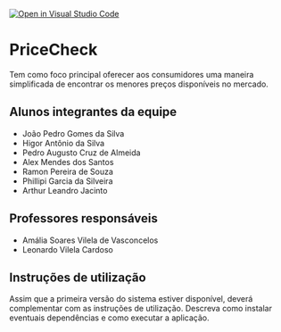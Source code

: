 [![Open in Visual Studio Code](https://classroom.github.com/assets/open-in-vscode-718a45dd9cf7e7f842a935f5ebbe5719a5e09af4491e668f4dbf3b35d5cca122.svg)](https://classroom.github.com/online_ide?assignment_repo_id=14362940&assignment_repo_type=AssignmentRepo)
# PriceCheck
Tem como foco principal oferecer aos consumidores uma maneira simplificada 
de encontrar os menores preços disponíveis no mercado.

## Alunos integrantes da equipe

* João Pedro Gomes da Silva
* Higor Antônio da Silva
* Pedro Augusto Cruz de Almeida
* Alex Mendes dos Santos
* Ramon Pereira de Souza
* Phillipi Garcia da Silveira
* Arthur Leandro Jacinto 

## Professores responsáveis

* Amália Soares Vilela de Vasconcelos
* Leonardo Vilela Cardoso

## Instruções de utilização

Assim que a primeira versão do sistema estiver disponível, deverá complementar com as instruções de utilização. Descreva como instalar eventuais dependências e como executar a aplicação.
